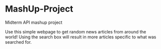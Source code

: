 # MashUp-Project
Midterm API mashup project

Use this simple webpage to get random news articles from around the world! 
Using the search box will result in more articles specific to what was searched for. 
